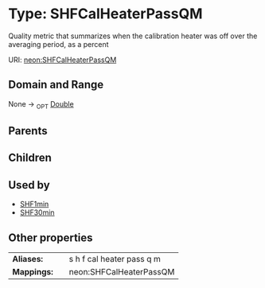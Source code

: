 
# Type: SHFCalHeaterPassQM


Quality metric that summarizes when the calibration heater was off over the averaging period, as a percent

URI: [neon:SHFCalHeaterPassQM](https://data.neonscience.org/SHFCalHeaterPassQM)


## Domain and Range

None ->  <sub>OPT</sub> [Double](types/Double.md)

## Parents


## Children


## Used by

 * [SHF1min](SHF1min.md)
 * [SHF30min](SHF30min.md)

## Other properties

|  |  |  |
| --- | --- | --- |
| **Aliases:** | | s h f cal heater pass q m |
| **Mappings:** | | neon:SHFCalHeaterPassQM |

